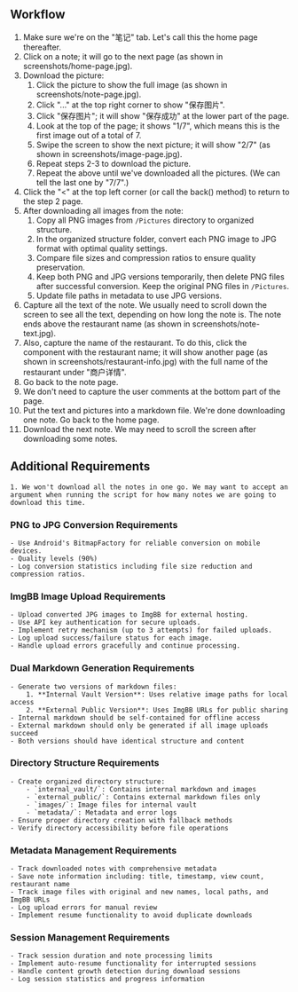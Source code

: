 ## Workflow

1. Make sure we're on the "笔记" tab. Let's call this the home page thereafter.
2. Click on a note; it will go to the next page (as shown in screenshots/home-page.jpg).
3. Download the picture:
	1. Click the picture to show the full image (as shown in screenshots/note-page.jpg).
	2. Click "..." at the top right corner to show "保存图片".
	3. Click "保存图片"; it will show "保存成功" at the lower part of the page.
	4. Look at the top of the page; it shows "1/7", which means this is the first image out of a total of 7.
	5. Swipe the screen to show the next picture; it will show "2/7" (as shown in screenshots/image-page.jpg).
	6. Repeat steps 2-3 to download the picture.
	7. Repeat the above until we've downloaded all the pictures. (We can tell the last one by "7/7".)
4. Click the "<" at the top left corner (or call the back() method) to return to the step 2 page.
5. After downloading all images from the note:
	1. Copy all PNG images from `/Pictures` directory to organized structure. 
	2. In the organized structure folder, convert each PNG image to JPG format with optimal quality settings.
	3. Compare file sizes and compression ratios to ensure quality preservation.
	4. Keep both PNG and JPG versions temporarily, then delete PNG files after successful conversion. Keep the original PNG files in `/Pictures`.
	5. Update file paths in metadata to use JPG versions.
6. Capture all the text of the note. We usually need to scroll down the screen to see all the text, depending on how long the note is. The note ends above the restaurant name (as shown in screenshots/note-text.jpg).
7. Also, capture the name of the restaurant. To do this, click the component with the restaurant name; it will show another page (as shown in screenshots/restaurant-info.jpg) with the full name of the restaurant under "商户详情".
8. Go back to the note page.
9. We don't need to capture the user comments at the bottom part of the page.
10. Put the text and pictures into a markdown file. We're done downloading one note. Go back to the home page.
11. Download the next note. We may need to scroll the screen after downloading some notes.
 
## Additional Requirements
	1. We won't download all the notes in one go. We may want to accept an argument when running the script for how many notes we are going to download this time.

### PNG to JPG Conversion Requirements
	- Use Android's BitmapFactory for reliable conversion on mobile devices.
	- Quality levels (90%)
	- Log conversion statistics including file size reduction and compression ratios.

### ImgBB Image Upload Requirements
	- Upload converted JPG images to ImgBB for external hosting.
	- Use API key authentication for secure uploads.
	- Implement retry mechanism (up to 3 attempts) for failed uploads.
	- Log upload success/failure status for each image.
	- Handle upload errors gracefully and continue processing.

### Dual Markdown Generation Requirements
	- Generate two versions of markdown files:
		1. **Internal Vault Version**: Uses relative image paths for local access
		2. **External Public Version**: Uses ImgBB URLs for public sharing
	- Internal markdown should be self-contained for offline access
	- External markdown should only be generated if all image uploads succeed
	- Both versions should have identical structure and content

### Directory Structure Requirements
	- Create organized directory structure:
		- `internal_vault/`: Contains internal markdown and images
		- `external_public/`: Contains external markdown files only
		- `images/`: Image files for internal vault
		- `metadata/`: Metadata and error logs
	- Ensure proper directory creation with fallback methods
	- Verify directory accessibility before file operations

### Metadata Management Requirements
	- Track downloaded notes with comprehensive metadata
	- Save note information including: title, timestamp, view count, restaurant name
	- Track image files with original and new names, local paths, and ImgBB URLs
	- Log upload errors for manual review
	- Implement resume functionality to avoid duplicate downloads

### Session Management Requirements
	- Track session duration and note processing limits
	- Implement auto-resume functionality for interrupted sessions
	- Handle content growth detection during download sessions
	- Log session statistics and progress information